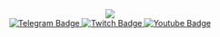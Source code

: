 
<!--
**kobtsev/kobtsev** is a ✨ _special_ ✨ repository.
-->

<div id="header" align="center">
  <img src="https://media0.giphy.com/media/v1.Y2lkPTc5MGI3NjExc2xpejZlNGgzbWJvYmFkem12cDRmOXE3amw1cGJ6NHBzYTV2aWhlbiZlcD12MV9pbnRlcm5hbF9naWZfYnlfaWQmY3Q9Zw/scZPhLqaVOM1qG4lT9/giphy.gif" />
</div>
<div id="badges" align="center">
  <a href="https://t.me/kyookuhmbuh_feed">
    <img src="https://img.shields.io/badge/Telegram-blue?style=for-the-badge&logo=telegram&logoColor=white" alt="Telegram Badge"/>
  </a>
  <a href="https://www.twitch.tv/kyookuhmbuh">
    <img src="https://img.shields.io/badge/Twitch-darkviolet?style=for-the-badge&logo=twitch&logoColor=white" alt="Twitch Badge"/>
  </a>
  <a href="https://youtube.com/@kyookuhmbuh">
    <img src="https://img.shields.io/badge/YouTube-red?style=for-the-badge&logo=youtube&logoColor=white" alt="Youtube Badge"/>
  </a>
</div>
